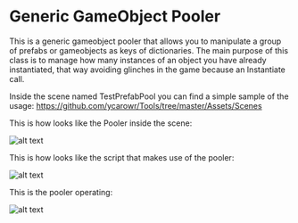 # Generic GameObject Pooler

This is a generic gameobject pooler that allows you to manipulate a group of prefabs or gameobjects as keys of dictionaries.
The main purpose of this class is to manage how many instances of an object you have already instantiated, that way 
avoiding glinches in the game because an Instantiate call.

Inside the scene named TestPrefabPool you can find a simple sample of the usage:
https://github.com/ycarowr/Tools/tree/master/Assets/Scenes

This is how looks like the Pooler inside the scene:

![alt text](https://github.com/ycarowr/Tools/blob/master/Assets/Scripts/Patterns/GenericPrefabPooler/Images/Capture.GIF)

This is how looks like the script that makes use of the pooler:

![alt text](https://github.com/ycarowr/Tools/blob/master/Assets/Scripts/Patterns/GenericPrefabPooler/Images/Capture1.GIF)

This is the pooler operating:

![alt text](https://github.com/ycarowr/Tools/blob/master/Assets/Scripts/Patterns/GenericPrefabPooler/Images/prefab.gif)

